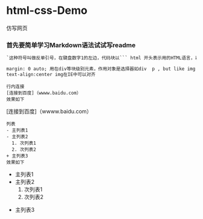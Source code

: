 # html-css-Demo
仿写网页

### 首先要简单学习Markdown语法试试写readme


```HTML
`这种符号叫做反单引号，在键盘数字1的左边，代码块以``` html 开头表示用的HTML语言，以```结尾 

margin: 0 auto; 用在div等块级别元素，作用对象是选择器如div  p , but like img ,can not effect ,unless use <div><img></div>
text-align:center img在IE中可以对齐

```


```
行内连接
[连接到百度]（wwww.baidu.com）
效果如下
```
[连接到百度]（wwww.baidu.com）

```
列表
- 主列表1
- 主列表2
  1. 次列表1
  2. 次列表2
+ 主列表3
效果如下
```
- 主列表1
- 主列表2
  1. 次列表1
  2. 次列表2
+ 主列表3
